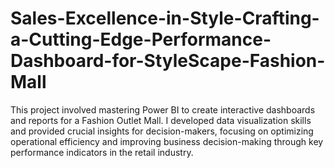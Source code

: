 # Sales-Excellence-in-Style-Crafting-a-Cutting-Edge-Performance-Dashboard-for-StyleScape-Fashion-Mall
 This project involved mastering Power BI to create interactive dashboards and reports for a Fashion Outlet Mall. I developed data visualization skills and provided crucial insights for decision-makers, focusing on optimizing operational efficiency and improving business decision-making through key performance indicators in the retail industry.
